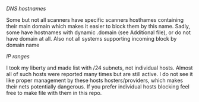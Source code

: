 *DNS hostnames*

Some but not all scanners have specific scanners hosthames containing their main domain which makes it easier to block them by this name. Sadly, some have hostnames with dynamic .domain (see Additional file), or do not have domain at all. Also not all systems supporting incoming block by domain name

*IP ranges*

I took my liberty and made list with /24 subnets, not individual hosts. Almost all of such hosts were reported many times but are still active. I do not see it like proper management by these hosts hosters/providers, which makes their nets potentially dangerous. If you prefer individual hosts blocking feel free to make file with them in this repo.  
